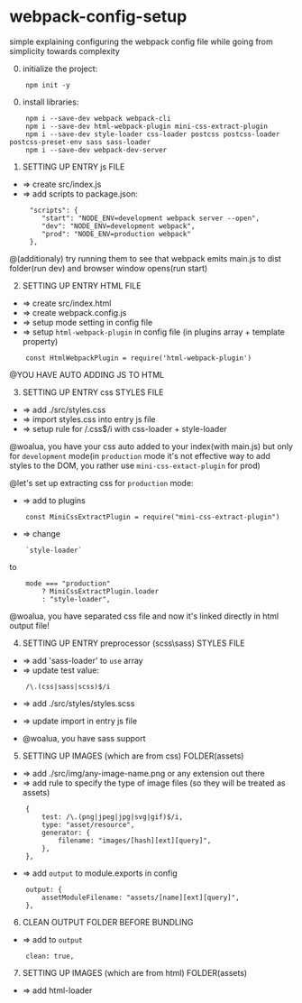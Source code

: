 # webpack-config-setup
simple explaining configuring the webpack config file while going from simplicity towards complexity


0. initialize the project:
```
	npm init -y
```
0. install libraries:
```
	npm i --save-dev webpack webpack-cli
	npm i --save-dev html-webpack-plugin mini-css-extract-plugin
	npm i --save-dev style-loader css-loader postcss postcss-loader postcss-preset-env sass sass-loader
	npm i --save-dev webpack-dev-server
```

1. SETTING UP ENTRY js FILE
- => create src/index.js
- => add scripts to package.json:
```
	 "scripts": {
	 	"start": "NODE_ENV=development webpack server --open",
	 	"dev": "NODE_ENV=development webpack",
	 	"prod": "NODE_ENV=production webpack"
	 },
```

@(additionaly) try running them to see that webpack emits main.js to dist folder(run dev) and browser window opens(run start) 


2. SETTING UP ENTRY HTML FILE
- => create src/index.html
- => create webpack.config.js
- => setup mode setting in config file
- => setup `html-webpack-plugin` in config file (in plugins array + template property)
```
	const HtmlWebpackPlugin = require('html-webpack-plugin')
```

@YOU HAVE AUTO ADDING JS TO HTML


3. SETTING UP ENTRY css STYLES FILE
- => add ./src/styles.css
- => import styles.css into entry js file
- => setup rule for /\.css$/i with css-loader + style-loader

@woalua, you have your css auto added to your index(with main.js) but only for `development` mode(in `production` mode  it's not effective way to add styles to the DOM, you rather use `mini-css-extact-plugin` for prod)

@let's set up extracting css for `production` mode:

- => add to plugins
```
	const MiniCssExtractPlugin = require("mini-css-extract-plugin")
```
	 
- => change 
```
	`style-loader` 
```

to 

```
	mode === "production"
		? MiniCssExtractPlugin.loader
		: "style-loader",
```

@woalua, you have separated css file and now it's linked directly in html output file!

	 
4. SETTING UP ENTRY preprocessor (scss\sass) STYLES FILE
- => add 'sass-loader' to `use` array
- => update test value:
```
	/\.(css|sass|scss)$/i
```
- => add ./src/styles/styles.scss
- => update import in entry js file

- @woalua, you have sass support


5. SETTING UP IMAGES (which are from css) FOLDER(assets) 
- => add ./src/img/any-image-name.png or any extension out there
- => add rule to specify the type of image files (so they will be treated as assets)
``` 
	{	
		test: /\.(png|jpeg|jpg|svg|gif)$/i,
		type: "asset/resource",
		generator: {
			filename: "images/[hash][ext][query]",
		},
	},
 ```
- => add `output` to module.exports in config 
```
	output: {
		assetModuleFilename: "assets/[name][ext][query]",
	},
```

6. CLEAN OUTPUT FOLDER BEFORE BUNDLING
- => add to `output`
```
	clean: true,
```


7. SETTING UP IMAGES (which are from html) FOLDER(assets) 
- => add html-loader




















	
